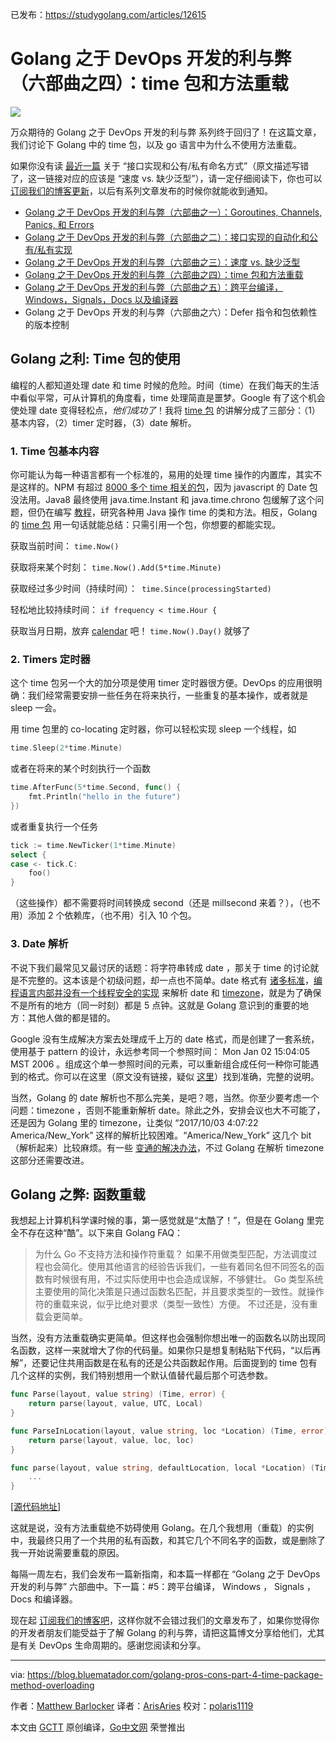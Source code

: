 已发布：https://studygolang.com/articles/12615

# Golang 之于 DevOps 开发的利与弊（六部曲之四）：time 包和方法重载

![](https://raw.githubusercontent.com/studygolang/gctt-images/master/go_devops/golang-pros-cons-4-time-package-method-overloading.png)

万众期待的 Golang 之于 DevOps 开发的利与弊 系列终于回归了！在这篇文章，我们讨论下 Golang 中的 time 包，以及 go 语言中为什么不使用方法重载。

如果你没有读 [最近一篇](https://studygolang.com/articles/12614) 关于 “接口实现和公有/私有命名方式”（原文描述写错了，这一链接对应的应该是 “速度 vs. 缺少泛型”），请一定仔细阅读下，你也可以 [订阅我们的博客更新](http://eepurl.com/cOHJ3f)，以后有系列文章发布的时候你就能收到通知。

- [Golang 之于 DevOps 开发的利与弊（六部曲之一）：Goroutines, Channels, Panics, 和 Errors](https://studygolang.com/articles/11983)
- [Golang 之于 DevOps 开发的利与弊（六部曲之二）：接口实现的自动化和公有/私有实现](https://studygolang.com/articles/12608)
- [Golang 之于 DevOps 开发的利与弊（六部曲之三）：速度 vs. 缺少泛型](https://studygolang.com/articles/12614)
- [Golang 之于 DevOps 开发的利与弊（六部曲之四）：time 包和方法重载](https://studygolang.com/articles/12615)
- [Golang 之于 DevOps 开发的利与弊（六部曲之五）：跨平台编译，Windows，Signals，Docs 以及编译器](https://studygolang.com/articles/12616)
- Golang 之于 DevOps 开发的利与弊（六部曲之六）：Defer 指令和包依赖性的版本控制

## Golang 之利: Time 包的使用

编程的人都知道处理 date 和 time 时候的危险。时间（time）在我们每天的生活中看似平常，可从计算机的角度看，time 处理简直是噩梦。Google 有了这个机会使处理 date 变得轻松点，*他们成功了*！我将 [time 包](https://golang.org/pkg/time/) 的讲解分成了三部分：（1）基本内容，（2）timer 定时器，（3）date 解析。

### 1. Time 包基本内容

你可能认为每一种语言都有一个标准的，易用的处理 time 操作的内置库，其实不是这样的。NPM 有超过 [8000 多个 time 相关的包](https://www.npmjs.com/search?q=time&page=1&ranking=quality)，因为 javascript 的 Date 包没法用。Java8 最终使用 java.time.Instant 和 java.time.chrono 包缓解了这个问题，但仍在编写 [教程](https://www.tutorialspoint.com/java8/java8_datetime_api.htm)，研究各种用 Java 操作 time 的类和方法。相反，Golang 的 [time 包](https://golang.org/pkg/time/) 用一句话就能总结：只需引用一个包，你想要的都能实现。

获取当前时间： `time.Now()`

获取将来某个时刻： `time.Now().Add(5*time.Minute)`

获取经过多少时间（持续时间）：` time.Since(processingStarted)`

轻松地比较持续时间： `if frequency < time.Hour {`

获取当月日期，放弃 [calendar](http://https://docs.oracle.com/javase/7/docs/api/java/util/Calendar.html) 吧！ `time.Now().Day()` 就够了

### 2. Timers 定时器

这个 time 包另一个大的加分项是使用 timer 定时器很方便。DevOps 的应用很明确：我们经常需要安排一些任务在将来执行，一些重复的基本操作，或者就是 sleep 一会。

用 time 包里的 co-locating 定时器，你可以轻松实现 sleep 一个线程，如

```go
time.Sleep(2*time.Minute)
```

或者在将来的某个时刻执行一个函数

```go
time.AfterFunc(5*time.Second, func() {
	fmt.Println("hello in the future")
})
```

或者重复执行一个任务

```go
tick := time.NewTicker(1*time.Minute)
select {
case <- tick.C:
	foo()
}
```

（这些操作）都不需要将时间转换成 second（还是 millsecond 来着？），（也不用）添加 2 个依赖库，（也不用）引入 10 个包。

### 3. Date 解析

不说下我们最常见又最讨厌的话题：将字符串转成 date ，那关于 time 的讨论就是不完整的。这本该是个初级问题，却一点也不简单。date 格式有 [诸多标准](https://en.wikipedia.org/wiki/ISO_8601)，[编程语言内部并没有一个线程安全的实现](https://stackoverflow.com/questions/6840803/why-is-javas-simpledateformat-not-thread-safe) 来解析 date 和  [timezone](https://en.wikipedia.org/wiki/List_of_tz_database_time_zones)，就是为了确保不是所有的地方（同一时刻）都是 5 点钟。这就是 Golang 意识到的重要的地方：其他人做的都是错的。

Google 没有生成解决方案去处理成千上万的 date 格式，而是创建了一套系统，使用基于 pattern 的设计，永远参考同一个参照时间： Mon Jan 02 15:04:05 MST 2006 。组成这个单一参照时间的元素，可以重新组合成任何一种你可能遇到的格式。你可以在这里（原文没有链接，疑似 [这里](https://golang.org/pkg/time/#example_Time_Format)）找到准确，完整的说明。

当然，Golang 的 date 解析也不那么完美，是吧？嗯，当然。你至少要考虑一个问题：timezone ，否则不能重新解析 date。除此之外，安排会议也大不可能了，还是因为 Golang 里的 timezone，让类似 “2017/10/03 4:07:22 America/New_York” 这样的解析比较困难。“America/New_York” 这几个 bit （解析起来）比较麻烦。有一些 [变通的解决办法](https://stackoverflow.com/a/25368749)，不过 Golang 在解析 timezone 这部分还需要改进。

## Golang 之弊: 函数重载

我想起上计算机科学课时候的事，第一感觉就是“太酷了！”，但是在 Golang 里完全不存在这种“酷”。以下来自 Golang FAQ：

> 为什么 Go 不支持方法和操作符重载？
> 如果不用做类型匹配，方法调度过程也会简化。使用其他语言的经验告诉我们，一些有着同名但不同签名的函数有时候很有用，不过实际使用中也会造成误解，不够健壮。
> Go 类型系统主要使用的简化决策是只通过函数名匹配，并且要求类型的一致性。就操作符的重载来说，似乎比绝对要求（类型一致性）方便。 不过还是，没有重载会更简单。

当然，没有方法重载确实更简单。但这样也会强制你想出唯一的函数名以防出现同名函数，这样一来就增大了你的代码量。如果你只是想复制粘贴下代码，“以后再解”，还要记住共用函数是在私有的还是公共函数起作用。后面提到的 time 包有几个这样的实例，我们特别想用一个默认值替代最后那个可选参数。

```go
func Parse(layout, value string) (Time, error) { 
	return parse(layout, value, UTC, Local)
}

func ParseInLocation(layout, value string, loc *Location) (Time, error) {
	return parse(layout, value, loc, loc)
}

func parse(layout, value string, defaultLocation, local *Location) (Time, error) {
	...
}
```

[[源代码地址]](https://golang.org/src/time/format.go?s=23626:23672#L762)

这就是说，没有方法重载绝不妨碍使用 Golang。在几个我想用（重载）的实例中，我最终只用了一个共用的私有函数，和其它几个不同名字的函数，或是删除了我一开始说需要重载的原因。

每隔一周左右，我们会发布一篇新指南，和本篇一样都在 “Golang 之于 DevOps 开发的利与弊” 六部曲中。下一篇：#5：跨平台编译， Windows ， Signals ，Docs 和编译器。

现在起 [订阅我们的博客吧](http://eepurl.com/cOHJ3f)，这样你就不会错过我们的文章发布了，如果你觉得你的开发者朋友们能受益于了解 Golang 的利与弊，请把这篇博文分享给他们，尤其是有关 DevOps 生命周期的。感谢您阅读和分享。

----------------

via: https://blog.bluematador.com/golang-pros-cons-part-4-time-package-method-overloading

作者：[Matthew Barlocker](https://github.com/mbarlocker)
译者：[ArisAries](https://github.com/ArisAries)
校对：[polaris1119](https://github.com/polaris1119)

本文由 [GCTT](https://github.com/studygolang/GCTT) 原创编译，[Go中文网](https://studygolang.com/) 荣誉推出